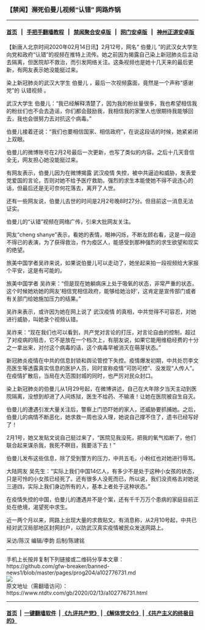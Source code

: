 ### 【禁闻】濒死伯曼儿视频“认错” 网路炸锅
------------------------

#### [首页](https://github.com/gfw-breaker/banned-news1/blob/master/README.md) &nbsp;&nbsp;|&nbsp;&nbsp; [手把手翻墙教程](https://github.com/gfw-breaker/guides/wiki) &nbsp;&nbsp;|&nbsp;&nbsp; [禁闻聚合安卓版](https://github.com/gfw-breaker/bn-android) &nbsp;&nbsp;|&nbsp;&nbsp; [网门安卓版](https://github.com/oGate2/oGate) &nbsp;&nbsp;|&nbsp;&nbsp; [神州正道安卓版](https://github.com/SzzdOgate/update) 



<div><div class="post_content" itemprop="articleBody">
 <p>
  【新唐人北京时间2020年02月14日讯】2月12号，网名“
  <ok href="https://www.ntdtv.com/gb/伯曼儿.htm">
   伯曼儿
  </ok>
  ”的武汉女大学生向党和政府“认错”的视频在推特上流传。她之前因为揭露自己染上新冠肺炎后主动去隔离，但医院却不救治，而引发网络关注。这条视频也是她十几天来的最后更新，有网友表示她没能挺过来。
 </p>
 <p>
  染上新冠肺炎的武汉大学生
  <ok href="https://www.ntdtv.com/gb/伯曼儿.htm">
   伯曼儿
  </ok>
  ，最后一次视频露面，竟然是一个声称“感谢党”的
  <ok href="https://www.ntdtv.com/gb/认错视频.htm">
   认错视频
  </ok>
  。
 </p>
 <p>
  武汉大学生 伯曼儿：“我已经解释清楚了，因为我的粉丝量很多，我也希望相信我的粉丝们也不会去造谣，你们都会鼓励我，我相信我的家里人也很期待我能够回去，我也会很努力去对抗这个病毒。”
 </p>
 <p>
  伯曼儿接着还说：“我们也要相信国家、相信政府”，在说这段话的时候，她紧紧闭上双眼。
 </p>
 <p>
  伯曼儿的微博账号在2月2号最后一次更新，也写了类似的内容。之后十几天音信全无，网友担心她没能挺过来。
 </p>
 <p>
  有网友表示，伯曼儿因为在微博揭露
  <ok href="https://www.ntdtv.com/gb/武汉疫情.htm">
   武汉疫情
  </ok>
  失控，被中共逼迫和威胁，发表爱党爱国的言论，否则对她不给予医疗救助。强烈的求生本能使她不得不说违心的话，但最后还是无可奈何花落去，离开了人世。
 </p>
 <p>
  还有一些网友说，伯曼儿去世的时间是2月2号晚8时27分。但目前这一消息无法证实。
 </p>
 <p>
  伯曼儿的“认错”视频在网络广传，引来大批网友关注。
 </p>
 <p>
  网友“cheng shanye”表示，看她的表情，眼神闪烁，不断左顾右看，这是一段迫不得已的表演，为了获得救治，作为疫区人，能感受到那种强烈的求生欲望和现实的绝望。
 </p>
 <p>
  旅美中国学者吴祚来说，如果说伯曼儿可以走动了，她坐起来拍一段视频给大家报个平安，这是有可能的。
 </p>
 <p>
  旅美中国学者 吴祚来：“但是现在她躺病床上处于吸氧的状态，非常严重的状态，这个时候她劝她的网友‘相信党相信政府，能够给她治好’，这肯定是宣传部门或者有关部门给她施加压力的结果。”
 </p>
 <p>
  吴祚来表示，或许因为她在网上说了
  <ok href="https://www.ntdtv.com/gb/武汉疫情.htm">
   武汉疫情
  </ok>
  的真相，中共觉得不可容忍，对她进行威胁，叫她录个视频认错。
 </p>
 <p>
  吴祚来：“现在我们也可以看到，共产党对言论的打压，对言论自由的控制，超过了对疫病的阻击，它不是放在一个档次上，有朋友说，如果它能用维稳经费的十分之一拿出来，对付这个病毒的话，这个病毒早被消灭在萌芽状态。”
 </p>
 <p>
  新冠肺炎疫情在中共的信息封锁和舆论管控下失控。疫情爆发初期，中共处罚李文亮医生等透露真实信息的医护人员，同时宣称疫情“可防可控”、没发现“人传人”。在疫情扩散后，当局在大范围封城的同时，也严厉对民众封口。
 </p>
 <p>
  染上新冠肺炎的伯曼儿从1月29号起，在微博讲述，自己在大年除夕当天主动到医院隔离，没想到却进了人间炼狱，医生不给药、不输液！让她在医院被自生自灭。
 </p>
 <p>
  伯曼儿的遭遇引发大量关注后，警察上门恐吓她的家人，还威胁要抓捕她。之后，伯曼儿的病情不断恶化，她求救一周也没人理，她说自己撑不住了，遗书已经写好了！
 </p>
 <p>
  2月1号，她又发贴文说自己挺过来了，“医院见我没死，把我的氧气掐断了，他们联合起来谋杀我，我死不瞑目，我要活下去！”
 </p>
 <p>
  伯曼儿发布这些信息，除了受到警方的压力，中共五毛，小粉红也对她进行辱骂。
 </p>
 <p>
  大陆网友 吴先生：“实际上我们中国14亿人，有多少不是处于这种小女孩的状态，只是可怜的小女孩已经死了。还有很多人没死而已，所以说，我们没资格去对她说三道四，实际上我们身边所有的人，基本上者处于这种状态。”
 </p>
 <p>
  在疫情失控的中国，伯曼儿的遭遇并不是个案，还有千千万万个患病的家庭目前正处在绝境，渴望死中求生。
 </p>
 <p>
  近一两个月以来，网路上出现大量的求救贴文。有消息称，从2月10号起，中共已经对武汉局部地区封网封户，以防武汉真实疫情被民众发送网路上。
 </p>
 <p>
  采访/陈汉 编辑/李韵 后制/陈建铭
 </p>
 <div class="single_ad">
 </div>
</div>
</div>
<hr/>
手机上长按并复制下列链接或二维码分享本文章：<br/>
https://github.com/gfw-breaker/banned-news1/blob/master/pages/prog204/a102776731.md <br/>
<a href='https://github.com/gfw-breaker/banned-news1/blob/master/pages/prog204/a102776731.md'><img src='https://github.com/gfw-breaker/banned-news1/blob/master/pages/prog204/a102776731.md.png'/></a> <br/>
原文地址（需翻墙访问）：https://www.ntdtv.com/gb/2020/02/13/a102776731.html


------------------------
#### [首页](https://github.com/gfw-breaker/banned-news1/blob/master/README.md) &nbsp;|&nbsp; [一键翻墙软件](https://github.com/gfw-breaker/nogfw/blob/master/README.md) &nbsp;| [《九评共产党》](https://github.com/gfw-breaker/9ping.md/blob/master/README.md#九评之一评共产党是什么) | [《解体党文化》](https://github.com/gfw-breaker/jtdwh.md/blob/master/README.md) | [《共产主义的终极目的》](https://github.com/gfw-breaker/gczydzjmd.md/blob/master/README.md)


<img src='http://gfw-breaker.win/banned-news/pages/prog204/a102776731.md' width='0px' height='0px'/>